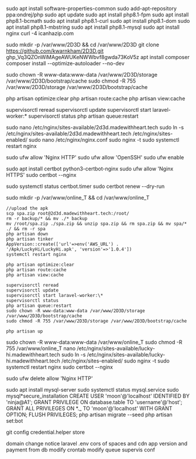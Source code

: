 sudo apt install software-properties-common
sudo add-apt-repository ppa:ondrej/php
sudo apt update
sudo apt install php8.1-fpm
sudo apt install php8.1-bcmath
sudo apt install php8.1-curl
sudo apt install php8.1-dom
sudo apt install php8.1-mbstring
sudo apt install php8.1-mysql
sudo apt install nginx
curl -4 icanhazip.com

sudo mkdir -p /var/www/2D3D && cd /var/www/2D3D
git clone https://github.com/kwarnkham/2D3D.git
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
apt install composer
composer install --optimize-autoloader --no-dev

sudo chown -R www-data:www-data /var/www/2D3D/storage /var/www/2D3D/bootstrap/cache
sudo chmod -R 755 /var/www/2D3D/storage /var/www/2D3D/bootstrap/cache

<!-- sudo chgrp -R www-data /var/www/2D3D/storage /var/www/2D3D/bootstrap/cache
sudo chmod -R ug+rwx /var/www/2D3D/storage /var/www/2D3D/bootstrap/cache -->

php artisan optimize:clear
php artisan route:cache
php artisan view:cache

supervisorctl reread
supervisorctl update
supervisorctl start laravel-worker:\*
supervisorctl status
php artisan queue:restart

sudo nano /etc/nginx/sites-available/2d3d.madewithheart.tech
sudo ln -s /etc/nginx/sites-available/2d3d.madewithheart.tech /etc/nginx/sites-enabled/
sudo nano /etc/nginx/nginx.conf
sudo nginx -t
sudo systemctl restart nginx

sudo ufw allow 'Nginx HTTP'
sudo ufw allow 'OpenSSH'
sudo ufw enable

sudo apt install certbot python3-certbot-nginx
sudo ufw allow 'Nginx HTTPS'
sudo certbot --nginx

sudo systemctl status certbot.timer
sudo certbot renew --dry-run

sudo mkdir -p /var/www/online_T && cd /var/www/online_T

```
//upload the apk
scp spa.zip root@2d3d.madewithheart.tech:/root/
rm -r backup/* && mv ./* backup
mv /root/spa.zip ./spa.zip && unzip spa.zip && rm spa.zip && mv spa/* ./ && rm -r spa
php artisan down
php artisan tinker
AppVersion::create(['url'=>env('AWS_URL') . '/Apk/LuckyHi/LuckyHi.apk', 'version'=>'1.0.4'])
systemctl restart nginx

php artisan optimize:clear
php artisan route:cache
php artisan view:cache

supervisorctl reread
supervisorctl update
supervisorctl start laravel-worker:\*
supervisorctl status
php artisan queue:restart
sudo chown -R www-data:www-data /var/www/2D3D/storage /var/www/2D3D/bootstrap/cache
sudo chmod -R 755 /var/www/2D3D/storage /var/www/2D3D/bootstrap/cache

php artisan up

```

sudo chown -R www-data:www-data /var/www/online_T
sudo chmod -R 755 /var/www/online_T
nano /etc/nginx/sites-available/lucky-hi.madewithheart.tech
sudo ln -s /etc/nginx/sites-available/lucky-hi.madewithheart.tech /etc/nginx/sites-enabled/
sudo nginx -t
sudo systemctl restart nginx
sudo certbot --nginx

sudo ufw delete allow 'Nginx HTTP'

sudo apt install mysql-server
sudo systemctl status mysql.service
sudo mysql*secure_installation
CREATE USER 'moon'@'localhost' IDENTIFIED BY 'ninja@A1';
GRANT PRIVILEGE ON database.table TO 'username'@'host';
GRANT ALL PRIVILEGES ON *.\_ TO 'moon'@'localhost' WITH GRANT OPTION;
FLUSH PRIVILEGES;
php artisan migrate --seed
php artisan set:bot

git config credential.helper store

domain change notice
laravel .env
cors of spaces and cdn
app version and payment from db
modify crontab
modify queue supervis conf
